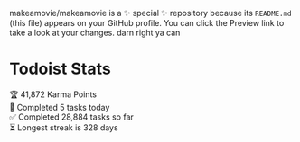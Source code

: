 makeamovie/makeamovie is a ✨ special ✨ repository because its `README.md` (this file) appears on your GitHub profile.
You can click the Preview link to take a look at your changes. darn right ya can

# Todoist Stats

<!-- TODO-IST:START -->
🏆  41,872 Karma Points           
🌸  Completed 5 tasks today           
✅  Completed 28,884 tasks so far           
⏳  Longest streak is 328 days
<!-- TODO-IST:END -->